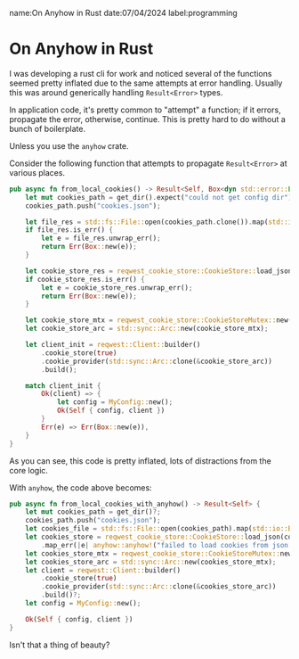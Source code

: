 name:On Anyhow in Rust
date:07/04/2024
label:programming

# On Anyhow in Rust

I was developing a rust cli for work and noticed several of the functions seemed pretty inflated due to
the same attempts at error handling. Usually this was around generically handling `Result<Error>` types.

In application code, it's pretty common to "attempt" a function; if it errors, propagate the
error, otherwise, continue. This is pretty hard to do without a bunch of boilerplate.

Unless you use the `anyhow` crate.

Consider the following function that attempts to propagate `Result<Error>` at various places.

```rust
pub async fn from_local_cookies() -> Result<Self, Box<dyn std::error::Error>> {
    let mut cookies_path = get_dir().expect("could not get config dir");
    cookies_path.push("cookies.json");

    let file_res = std::fs::File::open(cookies_path.clone()).map(std::io::BufReader::new);
    if file_res.is_err() {
        let e = file_res.unwrap_err();
        return Err(Box::new(e));
    }

    let cookie_store_res = reqwest_cookie_store::CookieStore::load_json(file_res.unwrap());
    if cookie_store_res.is_err() {
        let e = cookie_store_res.unwrap_err();
        return Err(Box::new(e));
    }

    let cookie_store_mtx = reqwest_cookie_store::CookieStoreMutex::new(cookie_store_res.unwrap());
    let cookie_store_arc = std::sync::Arc::new(cookie_store_mtx);

    let client_init = reqwest::Client::builder()
        .cookie_store(true)
        .cookie_provider(std::sync::Arc::clone(&cookie_store_arc))
        .build();

    match client_init {
        Ok(client) => {
            let config = MyConfig::new();
            Ok(Self { config, client })
        }
        Err(e) => Err(Box::new(e)),
    }
}
```

As you can see, this code is pretty inflated, lots of distractions from the core logic.

With `anyhow`, the code above becomes:

```rust
pub async fn from_local_cookies_with_anyhow() -> Result<Self> {
    let mut cookies_path = get_dir()?;
    cookies_path.push("cookies.json");
    let cookies_file = std::fs::File::open(cookies_path).map(std::io::BufReader::new)?;
    let cookies_store = reqwest_cookie_store::CookieStore::load_json(cookies_file)
        .map_err(|e| anyhow::anyhow!("failed to load cookies from json: {:?}", e))?;
    let cookies_store_mtx = reqwest_cookie_store::CookieStoreMutex::new(cookies_store);
    let cookies_store_arc = std::sync::Arc::new(cookies_store_mtx);
    let client = reqwest::Client::builder()
        .cookie_store(true)
        .cookie_provider(std::sync::Arc::clone(&cookies_store_arc))
        .build()?;
    let config = MyConfig::new();

    Ok(Self { config, client })
}
```

Isn't that a thing of beauty?
